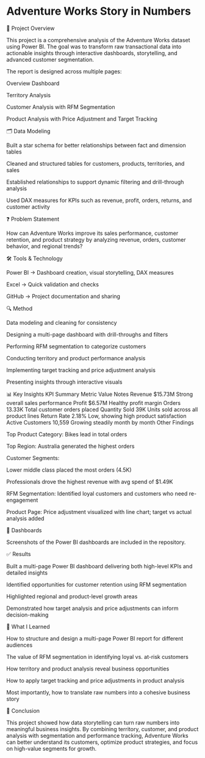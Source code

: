 # Adventure Works Story in Numbers

📌 Project Overview

This project is a comprehensive analysis of the Adventure Works dataset using Power BI. The goal was to transform raw transactional data into actionable insights through interactive dashboards, storytelling, and advanced customer segmentation.

The report is designed across multiple pages:

Overview Dashboard

Territory Analysis

Customer Analysis with RFM Segmentation

Product Analysis with Price Adjustment and Target Tracking

🗂 Data Modeling

Built a star schema for better relationships between fact and dimension tables

Cleaned and structured tables for customers, products, territories, and sales

Established relationships to support dynamic filtering and drill-through analysis

Used DAX measures for KPIs such as revenue, profit, orders, returns, and customer activity

❓ Problem Statement

How can Adventure Works improve its sales performance, customer retention, and product strategy by analyzing revenue, orders, customer behavior, and regional trends?

🛠 Tools & Technology

Power BI → Dashboard creation, visual storytelling, DAX measures

Excel → Quick validation and checks

GitHub → Project documentation and sharing

🔍 Method

Data modeling and cleaning for consistency

Designing a multi-page dashboard with drill-throughs and filters

Performing RFM segmentation to categorize customers

Conducting territory and product performance analysis

Implementing target tracking and price adjustment analysis

Presenting insights through interactive visuals

📊 Key Insights
KPI Summary
Metric	Value	Notes
Revenue	$15.73M	Strong overall sales performance
Profit	$6.57M	Healthy profit margin
Orders	13.33K	Total customer orders placed
Quantity Sold	39K	Units sold across all product lines
Return Rate	2.18%	Low, showing high product satisfaction
Active Customers	10,559	Growing steadily month by month
Other Findings

Top Product Category: Bikes lead in total orders

Top Region: Australia generated the highest orders

Customer Segments:

Lower middle class placed the most orders (4.5K)

Professionals drove the highest revenue with avg spend of $1.49K

RFM Segmentation: Identified loyal customers and customers who need re-engagement

Product Page: Price adjustment visualized with line chart; target vs actual analysis added

📌 Dashboards

Screenshots of the Power BI dashboards are included in the repository.

✅ Results

Built a multi-page Power BI dashboard delivering both high-level KPIs and detailed insights

Identified opportunities for customer retention using RFM segmentation

Highlighted regional and product-level growth areas

Demonstrated how target analysis and price adjustments can inform decision-making

🎯 What I Learned

How to structure and design a multi-page Power BI report for different audiences

The value of RFM segmentation in identifying loyal vs. at-risk customers

How territory and product analysis reveal business opportunities

How to apply target tracking and price adjustments in product analysis

Most importantly, how to translate raw numbers into a cohesive business story

🏁 Conclusion

This project showed how data storytelling can turn raw numbers into meaningful business insights. By combining territory, customer, and product analysis with segmentation and performance tracking, Adventure Works can better understand its customers, optimize product strategies, and focus on high-value segments for growth.
